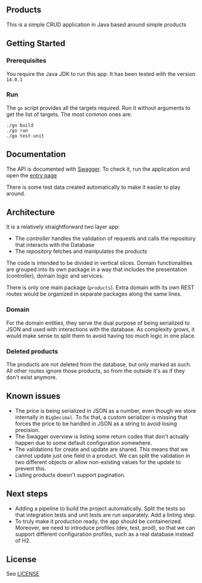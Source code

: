 ## Products

This is a simple CRUD application in Java based around simple products

## Getting Started

### Prerequisites

You require the Java JDK to run this app. It has been tested with the version `14.0.1`

### Run

The `go` script provides all the targets required. Run it without arguments to get the list of targets. The most common ones are:

```shell
./go build
./go run
./go test-unit
```

## Documentation

The API is documented with [Swagger](https://swagger.io/). To check it, run the application and open the [entry page](http://localhost:8080/swagger-ui/)

There is some test data created automatically to make it easier to play around.

## Architecture

It is a relatively straightforward two layer app:

- The _controller_ handles the validation of requests and calls the repository that interacts with the Database
- The _repository_ fetches and manipulates the products

The code is intended to be divided in vertical slices. Domain functionalities are grouped into its own package in a way that includes the presentation (controller), domain logic and services.

There is only one main package (`products`). Extra domain with its own REST routes would be organized in separate packages along the same lines.

### Domain

For the domain entities, they serve the dual purpose of being serialized to JSON and used with interactions with the database. As complexity grows, it would make sense to split them to avoid having too much logic in one place.

### Deleted products

The products are not deleted from the database, but only marked as such. All other routes ignore those products, so from the outside it's as if they don't exist anymore.

## Known issues

- The price is being serialized in JSON as a number, even though we store internally in `BigDecimal`. To fix that, a custom serializer is missing that forces the price to be handled in JSON as a string to avoid losing precision.
- The Swagger overview is listing some return codes that don't actually happen due to some default configuration somewhere. 
- The validations for create and update are shared. This means that we cannot update just one field in a product. We can split the validation in two different objects or allow non-existing values for the update to prevent this.
- Listing products doesn't support pagination.

## Next steps

- Adding a pipeline to build the project automatically. Split the tests so that integration tests and unit tests are run separately. Add a linting step.
- To truly make it production ready, the app should be containerized. Moreover, we need to introduce profiles (dev, test, prod), so that we can support different configuration profiles, such as a real database instead of H2.

## License

See [LICENSE](./LICENSE)
